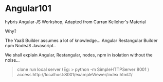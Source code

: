 # Angular101
hybris Angular JS Workshop, Adapted from Curran Kelleher's Material


Why?

The YaaS Builder assumes a lot of knowledge...
Angular 
Restangular
Builder
npm
NodeJS
Javascript..

We shall explain Angular, Restangular, nodes, npm in isolation without the noise...


> clone
> run local server (Eg: > python -m SimpleHTTPServer 8001 )
> access http://localhost:8001/exampleViewer/index.html#/

